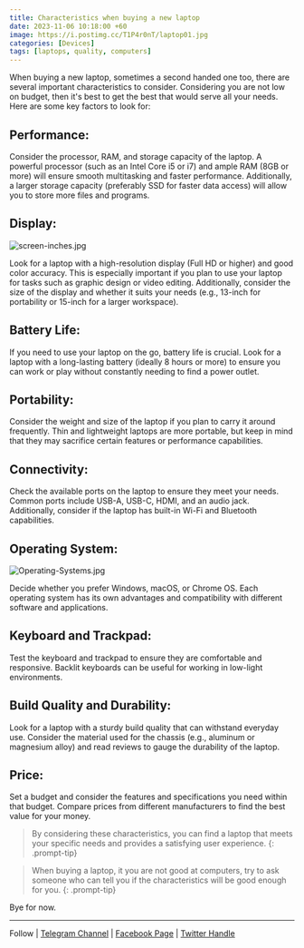 ```yaml
---
title: Characteristics when buying a new laptop
date: 2023-11-06 10:18:00 +60
image: https://i.postimg.cc/T1P4r0nT/laptop01.jpg
categories: [Devices]
tags: [laptops, quality, computers]
---
```


When buying a new laptop, sometimes a second handed one too, there are several important characteristics to consider. Considering you are not low on budget, then it's best to get the best that would serve all your needs.
Here are some key factors to look for:

## Performance: 

Consider the processor, RAM, and storage capacity of the laptop. A powerful processor (such as an Intel Core i5 or i7) and ample RAM (8GB or more) will ensure smooth multitasking and faster performance. Additionally, a larger storage capacity (preferably SSD for faster data access) will allow you to store more files and programs.

## Display: 

![screen-inches.jpg](https://i.postimg.cc/mZJQBVhC/screen-inches.jpg)

Look for a laptop with a high-resolution display (Full HD or higher) and good color accuracy. This is especially important if you plan to use your laptop for tasks such as graphic design or video editing. Additionally, consider the size of the display and whether it suits your needs (e.g., 13-inch for portability or 15-inch for a larger workspace).

## Battery Life: 

If you need to use your laptop on the go, battery life is crucial. Look for a laptop with a long-lasting battery (ideally 8 hours or more) to ensure you can work or play without constantly needing to find a power outlet.

## Portability: 

Consider the weight and size of the laptop if you plan to carry it around frequently. Thin and lightweight laptops are more portable, but keep in mind that they may sacrifice certain features or performance capabilities.

## Connectivity: 

Check the available ports on the laptop to ensure they meet your needs. Common ports include USB-A, USB-C, HDMI, and an audio jack. Additionally, consider if the laptop has built-in Wi-Fi and Bluetooth capabilities.

## Operating System: 

![Operating-Systems.jpg](https://i.postimg.cc/pXRrz1GD/Operating-Systems.jpg)

Decide whether you prefer Windows, macOS, or Chrome OS. Each operating system has its own advantages and compatibility with different software and applications.

## Keyboard and Trackpad: 

Test the keyboard and trackpad to ensure they are comfortable and responsive. Backlit keyboards can be useful for working in low-light environments.

## Build Quality and Durability: 

Look for a laptop with a sturdy build quality that can withstand everyday use. Consider the material used for the chassis (e.g., aluminum or magnesium alloy) and read reviews to gauge the durability of the laptop.

## Price: 

Set a budget and consider the features and specifications you need within that budget. Compare prices from different manufacturers to find the best value for your money.

> By considering these characteristics, you can find a laptop that meets your specific needs and provides a satisfying user experience. 
{: .prompt-tip}

> When buying a laptop, it you are not good at computers, try to ask someone who can tell you if the characteristics will be good enough for you.
{: .prompt-tip}

Bye for now.  

---

Follow | [Telegram Channel](https://t.me/pcdrills/) | [Facebook Page](https://facebook.com/pcdrillsofficial/) | [Twitter Handle](https://twitter.com/pc_drills)